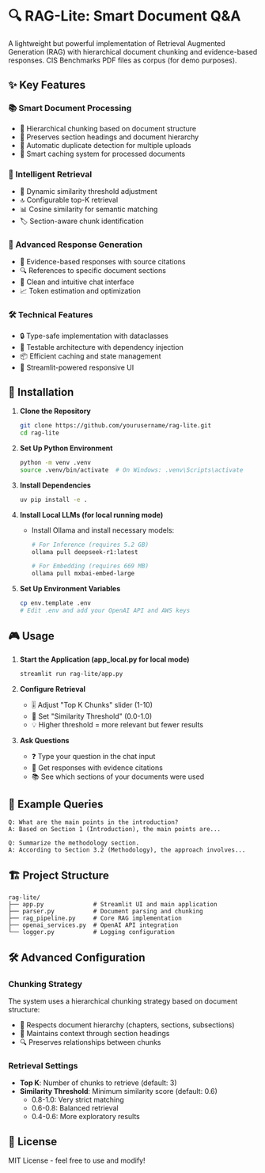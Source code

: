 # 🔍 RAG-Lite: Smart Document Q&A

A lightweight but powerful implementation of Retrieval Augmented Generation (RAG) with hierarchical document chunking and evidence-based responses. CIS Benchmarks PDF files as corpus (for demo purposes).

## ✨ Key Features

### 📚 Smart Document Processing
- 🎯 Hierarchical chunking based on document structure
- 📑 Preserves section headings and document hierarchy
- 🔄 Automatic duplicate detection for multiple uploads
- 💾 Smart caching system for processed documents

### 🧠 Intelligent Retrieval
- 🎯 Dynamic similarity threshold adjustment
- 🔝 Configurable top-K retrieval
- 📊 Cosine similarity for semantic matching
- 🏷️ Section-aware chunk identification

### 🤖 Advanced Response Generation
- 📝 Evidence-based responses with source citations
- 🔍 References to specific document sections
- 🎨 Clean and intuitive chat interface
- 📈 Token estimation and optimization

### 🛠️ Technical Features
- 🔒 Type-safe implementation with dataclasses
- 🧪 Testable architecture with dependency injection
- 📦 Efficient caching and state management
- 🚀 Streamlit-powered responsive UI

## 🚀 Installation

1. **Clone the Repository**
   ```bash
   git clone https://github.com/yourusername/rag-lite.git
   cd rag-lite
   ```

2. **Set Up Python Environment**
   ```bash
   python -m venv .venv
   source .venv/bin/activate  # On Windows: .venv\Scripts\activate
   ```

3. **Install Dependencies**
   ```bash
   uv pip install -e .
   ```

4. **Install Local LLMs (for local running mode)**
   - Install Ollama and install necessary models:
     ```bash
     # For Inference (requires 5.2 GB)
     ollama pull deepseek-r1:latest

     # For Embedding (requires 669 MB)
     ollama pull mxbai-embed-large
     ```

5. **Set Up Environment Variables**
   ```bash
   cp env.template .env
   # Edit .env and add your OpenAI API and AWS keys
   ```

## 🎮 Usage

1. **Start the Application (app_local.py for local mode)**
   ```bash
   streamlit run rag-lite/app.py
   ```

3. **Configure Retrieval**
   - 🎚️ Adjust "Top K Chunks" slider (1-10)
   - 🎯 Set "Similarity Threshold" (0.0-1.0)
   - 💡 Higher threshold = more relevant but fewer results

4. **Ask Questions**
   - ❓ Type your question in the chat input
   - 🤖 Get responses with evidence citations
   - 📚 See which sections of your documents were used

## 🎯 Example Queries

```
Q: What are the main points in the introduction?
A: Based on Section 1 (Introduction), the main points are...

Q: Summarize the methodology section.
A: According to Section 3.2 (Methodology), the approach involves...
```

## 🏗️ Project Structure

```
rag-lite/
├── app.py              # Streamlit UI and main application
├── parser.py           # Document parsing and chunking
├── rag_pipeline.py     # Core RAG implementation
├── openai_services.py  # OpenAI API integration
└── logger.py           # Logging configuration
```

## 🛠️ Advanced Configuration

### Chunking Strategy
The system uses a hierarchical chunking strategy based on document structure:
- 📑 Respects document hierarchy (chapters, sections, subsections)
- 🎯 Maintains context through section headings
- 🔍 Preserves relationships between chunks

### Retrieval Settings
- **Top K**: Number of chunks to retrieve (default: 3)
- **Similarity Threshold**: Minimum similarity score (default: 0.6)
  - 0.8-1.0: Very strict matching
  - 0.6-0.8: Balanced retrieval
  - 0.4-0.6: More exploratory results

## 📝 License

MIT License - feel free to use and modify! 